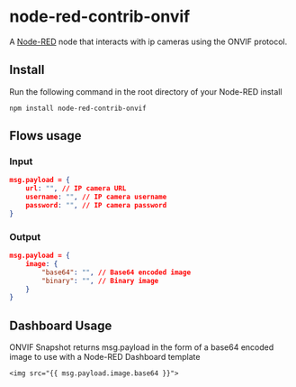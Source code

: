 # node-red-contrib-onvif

A <a href="http://nodered.org" target="_blank">Node-RED</a> node that interacts with ip cameras using the ONVIF protocol.

## Install

Run the following command in the root directory of your Node-RED install

    npm install node-red-contrib-onvif

## Flows usage

### Input
```json
msg.payload = {
    url: "", // IP camera URL
    username: "", // IP camera username
    password: "", // IP camera password
}
```

### Output
```json
msg.payload = {
    image: {
        "base64": "", // Base64 encoded image
        "binary": "", // Binary image
    }
}
```

## Dashboard Usage

ONVIF Snapshot returns msg.payload in the form of a base64 encoded image to use with a Node-RED Dashboard template

    <img src="{{ msg.payload.image.base64 }}">
